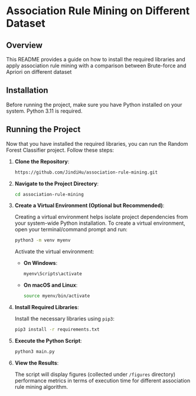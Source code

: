 # Association Rule Mining on Different Dataset

## Overview

This README provides a guide on how to install the required libraries and apply association rule mining with a comparison between Brute-force and Apriori on different dataset 

## Installation

Before running the project, make sure you have Python installed on your system. Python 3.11 is required.

## Running the Project

Now that you have installed the required libraries, you can run the Random Forest Classifier project. Follow these
steps:

1. **Clone the Repository**:
   ```bash
   https://github.com/JindiHu/association-rule-mining.git
   ```

2. **Navigate to the Project Directory**:
   ```bash
   cd association-rule-mining
   ```

3. **Create a Virtual Environment (Optional but Recommended)**:

   Creating a virtual environment helps isolate project dependencies from your system-wide Python installation. To
   create a virtual environment, open your terminal/command prompt and run:

   ```bash
   python3 -m venv myenv
   ```
   Activate the virtual environment:

    - **On Windows**:

      ```bash
      myenv\Scripts\activate
      ```

    - **On macOS and Linux**:

      ```bash
      source myenv/bin/activate
      ```

4. **Install Required Libraries**:

   Install the necessary libraries using `pip3`:

   ```bash
   pip3 install -r requirements.txt
   ```

5. **Execute the Python Script**:
   ```bash
   python3 main.py
   ```

6. **View the Results**:

   The script will display figures (collected under `/figures` directory) performance metrics in terms of execution time for different association rule mining algorithm.




